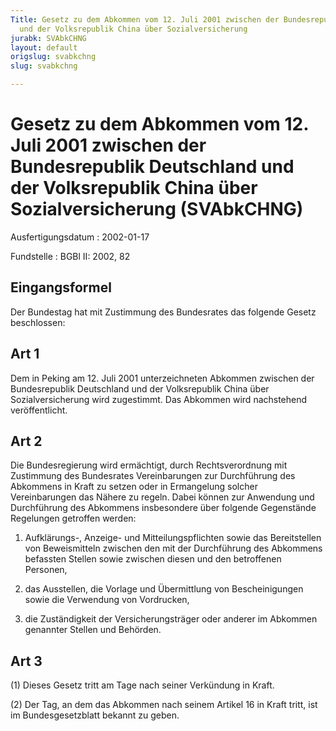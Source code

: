 ```yaml
---
Title: Gesetz zu dem Abkommen vom 12. Juli 2001 zwischen der Bundesrepublik Deutschland
  und der Volksrepublik China über Sozialversicherung
jurabk: SVAbkCHNG
layout: default
origslug: svabkchng
slug: svabkchng

---
```


# Gesetz zu dem Abkommen vom 12. Juli 2001 zwischen der Bundesrepublik Deutschland und der Volksrepublik China über Sozialversicherung (SVAbkCHNG)

Ausfertigungsdatum
:   2002-01-17

Fundstelle
:   BGBl II: 2002, 82



## Eingangsformel

Der Bundestag hat mit Zustimmung des Bundesrates das folgende Gesetz beschlossen:


## Art 1

Dem in Peking am 12. Juli 2001 unterzeichneten Abkommen zwischen der Bundesrepublik Deutschland und der Volksrepublik China über Sozialversicherung wird zugestimmt. Das Abkommen wird nachstehend veröffentlicht.


## Art 2

Die Bundesregierung wird ermächtigt, durch Rechtsverordnung mit Zustimmung des Bundesrates Vereinbarungen zur Durchführung des Abkommens in Kraft zu setzen oder in Ermangelung solcher Vereinbarungen das Nähere zu regeln. Dabei können zur Anwendung und Durchführung des Abkommens insbesondere über folgende Gegenstände Regelungen getroffen werden:

1.  Aufklärungs-, Anzeige- und Mitteilungspflichten sowie das Bereitstellen von Beweismitteln zwischen den mit der Durchführung des Abkommens befassten Stellen sowie zwischen diesen und den betroffenen Personen,


2.  das Ausstellen, die Vorlage und Übermittlung von Bescheinigungen sowie die Verwendung von Vordrucken,


3.  die Zuständigkeit der Versicherungsträger oder anderer im Abkommen genannter Stellen und Behörden.





## Art 3

(1) Dieses Gesetz tritt am Tage nach seiner Verkündung in Kraft.

(2) Der Tag, an dem das Abkommen nach seinem Artikel 16 in Kraft tritt, ist im Bundesgesetzblatt bekannt zu geben.

